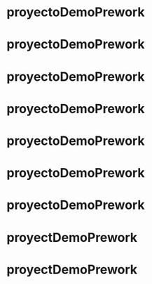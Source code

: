 # proyectoDemoPrework
# proyectoDemoPrework
# proyectoDemoPrework
# proyectoDemoPrework
# proyectoDemoPrework
# proyectoDemoPrework
# proyectoDemoPrework
# proyectDemoPrework
# proyectDemoPrework
